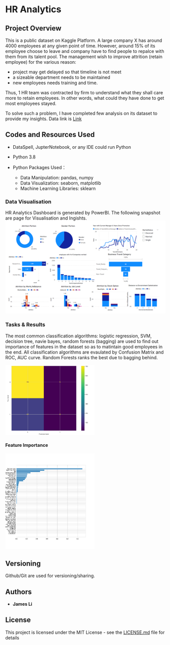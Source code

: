 # HR Analytics

## Project Overview

This is a public dataset on Kaggle Platform. A large company X has around 4000 employees at any given point of time. However, around 15% of its employee choose to leave and company have to find people to repalce with them from its talent pool. The management wish to improve attrition (retain employee) for the various reason:
*  project may get delayed so that timeline is not meet
*  a sizeable department needs to be maintained 
*  new employees needs training and time.

Thus, 1 HR team was contracted by firm to understand what they shall care more to retain employees. In other words, what could they have done to get most employees stayed. 

To solve such a problem, I have completed few analysis on its dataset to provide my insights. Data link is [Link](https://www.kaggle.com/datasets/vjchoudhary7/hr-analytics-case-study)

## Codes and Resources Used
* DataSpell, JupterNotebook, or any IDE could run Python 
* Python 3.8
* Python Packages Used：

    * Data Manipulation: pandas, numpy
    * Data Visualization: seaborn, matplotlib
    * Machine Learning Libraries: sklearn


###  Data Visualisation
HR Analytics Dashboard is generated by PowerBI. The following snapshot are page for Visualisation and Ingishts.
<img alt="Dashboard"  src="HR Dashboard.png" />


### Tasks & Results 
The most common classification algorithms: logistic regression, SVM, decision tree, navie bayes, random forests (bagging) are used to find out importance of features in the dataset so as to matintain good employees in the end.
All classification algorithms are evaulated by Confusion Matrix and ROC, AUC curve. Random Forests ranks the best due to bagging behind.


<img alt = "Confusion Matrix"  src="Confusion Matrix.png" width="280">

#### Feature Importance
<img src = 'Feature Importance.png' width = "280" height = "300">



## Versioning
Github/Git are used for versioning/sharing. 

## Authors

* **James Li** 

## License

This project is licensed under the MIT License - see the [LICENSE.md](LICENSE.md) file for details

